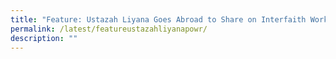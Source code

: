 ```yaml
---
title: "Feature: Ustazah Liyana Goes Abroad to Share on Interfaith Work"
permalink: /latest/featureustazahliyanapowr/
description: ""
---
```

